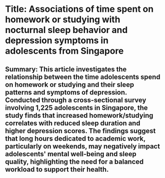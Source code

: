 # Title: Associations of time spent on homework or studying with nocturnal sleep behavior and depression symptoms in adolescents from Singapore

## Summary: This article investigates the relationship between the time adolescents spend on homework or studying and their sleep patterns and symptoms of depression. Conducted through a cross-sectional survey involving 1,225 adolescents in Singapore, the study finds that increased homework/studying correlates with reduced sleep duration and higher depression scores. The findings suggest that long hours dedicated to academic work, particularly on weekends, may negatively impact adolescents' mental well-being and sleep quality, highlighting the need for a balanced workload to support their health.